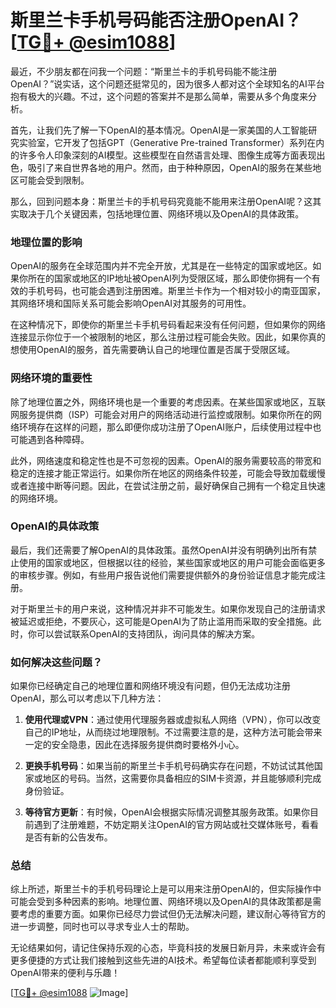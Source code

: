 # 斯里兰卡手机号码能否注册OpenAI？[[TG💪+ @esim1088](https://t.me/s/esim1088)]

最近，不少朋友都在问我一个问题：“斯里兰卡的手机号码能不能注册OpenAI？”说实话，这个问题还挺常见的，因为很多人都对这个全球知名的AI平台抱有极大的兴趣。不过，这个问题的答案并不是那么简单，需要从多个角度来分析。

首先，让我们先了解一下OpenAI的基本情况。OpenAI是一家美国的人工智能研究实验室，它开发了包括GPT（Generative Pre-trained Transformer）系列在内的许多令人印象深刻的AI模型。这些模型在自然语言处理、图像生成等方面表现出色，吸引了来自世界各地的用户。然而，由于种种原因，OpenAI的服务在某些地区可能会受到限制。

那么，回到问题本身：斯里兰卡的手机号码究竟能不能用来注册OpenAI呢？这其实取决于几个关键因素，包括地理位置、网络环境以及OpenAI的具体政策。

### 地理位置的影响

OpenAI的服务在全球范围内并不完全开放，尤其是在一些特定的国家或地区。如果你所在的国家或地区的IP地址被OpenAI列为受限区域，那么即使你拥有一个有效的手机号码，也可能会遇到注册困难。斯里兰卡作为一个相对较小的南亚国家，其网络环境和国际关系可能会影响OpenAI对其服务的可用性。

在这种情况下，即使你的斯里兰卡手机号码看起来没有任何问题，但如果你的网络连接显示你位于一个被限制的地区，那么注册过程可能会失败。因此，如果你真的想使用OpenAI的服务，首先需要确认自己的地理位置是否属于受限区域。

### 网络环境的重要性

除了地理位置之外，网络环境也是一个重要的考虑因素。在某些国家或地区，互联网服务提供商（ISP）可能会对用户的网络活动进行监控或限制。如果你所在的网络环境存在这样的问题，那么即便你成功注册了OpenAI账户，后续使用过程中也可能遇到各种障碍。

此外，网络速度和稳定性也是不可忽视的因素。OpenAI的服务需要较高的带宽和稳定的连接才能正常运行。如果你所在地区的网络条件较差，可能会导致加载缓慢或者连接中断等问题。因此，在尝试注册之前，最好确保自己拥有一个稳定且快速的网络环境。

### OpenAI的具体政策

最后，我们还需要了解OpenAI的具体政策。虽然OpenAI并没有明确列出所有禁止使用的国家或地区，但根据以往的经验，某些国家或地区的用户可能会面临更多的审核步骤。例如，有些用户报告说他们需要提供额外的身份验证信息才能完成注册。

对于斯里兰卡的用户来说，这种情况并非不可能发生。如果你发现自己的注册请求被延迟或拒绝，不要灰心，这可能是OpenAI为了防止滥用而采取的安全措施。此时，你可以尝试联系OpenAI的支持团队，询问具体的解决方案。

### 如何解决这些问题？

如果你已经确定自己的地理位置和网络环境没有问题，但仍无法成功注册OpenAI，那么可以考虑以下几种方法：

1. **使用代理或VPN**：通过使用代理服务器或虚拟私人网络（VPN），你可以改变自己的IP地址，从而绕过地理限制。不过需要注意的是，这种方法可能会带来一定的安全隐患，因此在选择服务提供商时要格外小心。

2. **更换手机号码**：如果当前的斯里兰卡手机号码确实存在问题，不妨试试其他国家或地区的号码。当然，这需要你具备相应的SIM卡资源，并且能够顺利完成身份验证。

3. **等待官方更新**：有时候，OpenAI会根据实际情况调整其服务政策。如果你目前遇到了注册难题，不妨定期关注OpenAI的官方网站或社交媒体账号，看看是否有新的公告发布。

### 总结

综上所述，斯里兰卡的手机号码理论上是可以用来注册OpenAI的，但实际操作中可能会受到多种因素的影响。地理位置、网络环境以及OpenAI的具体政策都是需要考虑的重要方面。如果你已经尽力尝试但仍无法解决问题，建议耐心等待官方的进一步调整，同时也可以寻求专业人士的帮助。

无论结果如何，请记住保持乐观的心态，毕竟科技的发展日新月异，未来或许会有更多便捷的方式让我们接触到这些先进的AI技术。希望每位读者都能顺利享受到OpenAI带来的便利与乐趣！

[[TG💪+ @esim1088](https://t.me/s/esim1088) ![Image](https://i.postimg.cc/4NQfJmqS/Snipaste-2025-05-13-00-14-12.png)]